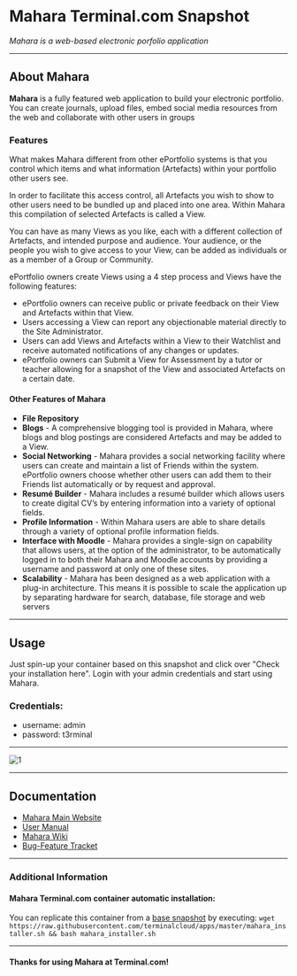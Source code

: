 # **Mahara** Terminal.com Snapshot
*Mahara is a web-based electronic porfolio application*

---

## About Mahara
**Mahara** is a fully featured web application to build your electronic portfolio. You can create journals, upload files, embed social media resources from the web and collaborate with other users in groups


### Features
What makes Mahara different from other ePortfolio systems is that you control which items and what information (Artefacts) within your portfolio other users see. 
 
In order to facilitate this access control, all Artefacts you wish to show to other users need to be bundled up and placed into one area. Within Mahara this compilation of selected Artefacts is called a View. 
 
You can have as many Views as you like, each with a different collection of Artefacts, and intended purpose and audience. Your audience, or the people you wish to give access to your View, can be added as individuals or as a member of a Group or Community. 
 
ePortfolio owners create Views using a 4 step process and Views have the following features: 
 
- ePortfolio owners can receive public or private feedback on their View and Artefacts within that View.
- Users accessing a View can report any objectionable material directly to the Site Administrator.
- Users can add Views and Artefacts within a View to their Watchlist and receive automated notifications of any changes or updates.
- ePortfolio owners can Submit a View for Assessment by a tutor or teacher allowing for a snapshot of the View and associated Artefacts on a certain date.

#### Other Features of Mahara
- **File Repository**
- **Blogs** - A comprehensive blogging tool is provided in Mahara, where blogs and blog postings are considered Artefacts and may be added to a View. 
- **Social Networking** - Mahara provides a social networking facility where users can create and maintain a list of Friends within the system. ePortfolio owners choose whether other users can add them to their Friends list automatically or by request and approval. 
- **Resumé Builder** - Mahara includes a resumé builder which allows users to create digital CV’s by entering information into a variety of optional fields.
- **Profile Information** - Within Mahara users are able to share details through a variety of optional profile information fields.
- **Interface with Moodle** - Mahara provides a single-sign on capability that allows users, at the option of the administrator, to be automatically logged in to both their Mahara and Moodle accounts by providing a username and password at only one of these sites. 
- **Scalability** - Mahara has been designed as a web application with a plug-in architecture. This means it is possible to scale the application up by separating hardware for search, database, file storage and web servers


---

## Usage

Just spin-up your container based on this snapshot and click over "Check your installation here".
Login with your admin credentials and start using Mahara.


### Credentials:

- username: admin
- password: t3rminal



---

![1](http://www.allclonescripts.com/wp-content/uploads/2013/05/mahara-script.png)	

---

## Documentation
- [Mahara Main Website](https://mahara.org)
- [User Manual](https://mahara.org/documentation)
- [Mahara Wiki](https://mahara.org/wiki)
- [Bug-Feature Tracket](https://mahara.org/tracker)

---


### Additional Information
#### Mahara Terminal.com container automatic installation:
You can replicate this container from a [base snapshot](https://www.terminal.com/tiny/FzpHiTXG1K) by executing:
`wget https://raw.githubusercontent.com/terminalcloud/apps/master/mahara_installer.sh && bash mahara_installer.sh`


---

#### Thanks for using Mahara at Terminal.com!